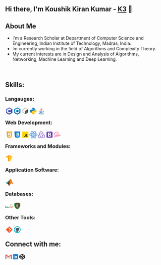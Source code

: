 ## Hi there, I'm Koushik Kiran Kumar - [K3][website] 👋

## About Me

- I'm a Research Scholar at Department of Computer Science and Engineering, Indian Institute of Technology, Madras, India.
- Im currently working in the field of Algorithms and Complexity Theory. 
- My current interests are in Design and Analysis of Algorithms, Networking, Machine Learning and Deep Learning.

<br />

## Skills:

### Langauges:
<img align="left" alt="Visual Studio Code" width="26px" src="./Icons/c.png"/>
<img align="left" alt="Visual Studio Code" width="26px" src="./Icons/c++.png"/>
<img align="left" alt="Visual Studio Code" width="26px" src="./Icons/bash.png"/>
<img align="left" alt="Visual Studio Code" width="26px" src="./Icons/python.png"/>
<img align="left" alt="Visual Studio Code" width="26px" src="./Icons/java.png"/>

<br />

### Web Development:
<img align="left" alt="Visual Studio Code" width="26px" src="./Icons/html.png"/>
<img align="left" alt="Visual Studio Code" width="26px" src="./Icons/css.png"/>
<img align="left" alt="Visual Studio Code" width="26px" src="./Icons/js.gif"/>
<img align="left" alt="Visual Studio Code" width="26px" src="./Icons/react.gif"/>
<img align="left" alt="Visual Studio Code" width="26px" src="./Icons/redux.png"/>
<img align="left" alt="Visual Studio Code" width="26px" src="./Icons/bs.png"/>
<img align="left" alt="Visual Studio Code" width="26px" src="./Icons/sass.png"/>

<br />

### Frameworks and Modules:
<img align="left" alt="Visual Studio Code" width="26px" src="./Icons/tf.png"/>

<br />

### Application Software:
<img align="left" alt="Visual Studio Code" width="26px" src="./Icons/matlab.png"/>

<br />

### Databases:
<img align="left" alt="Visual Studio Code" width="26px" src="./Icons/mysql.png"/>
<img align="left" alt="Visual Studio Code" width="26px" src="./Icons/mdb.png"/>

<br />

### Other Tools:
<img align="left" alt="Visual Studio Code" width="26px" src="./Icons/git.png"/>
<img align="left" alt="Visual Studio Code" width="26px" src="./Icons/github.gif"/>

<br />

## Connect with me:

[<img align="left" alt="codeSTACKr.com" width="22px" src="./Icons/gmail.png" />][gmail]
[<img align="left" alt="codeSTACKr | LinkedIn" width="22px" src="./Icons/lin.png" />][linkedin]
[<img align="left" alt="codeSTACKr | LinkedIn" width="22px" src="./Icons/codepen.png" />][codepen]

</details>

[website]: https://scholars.iitm.ac.in/profile/CS19S014
[gmail]: ornk3.2104@gmail.com
[instagram]: https://instagram.com/_its_k3_
[linkedin]: https://linkedin.com/in/ornkkk
[codepen]: https://codepen.io/ornkkk


